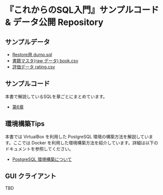 # 『これからのSQL入門』サンプルコード & データ公開 Repository

## サンプルデータ

-  [Restore用 dump.sql](./data/dump.sql)
-  [書籍マスタ(raw データ) book.csv](./data/book.csv)
-  [評価データ rating.csv](./data/rating.csv)

## サンプルコード

本書で解説しているSQLを章ごとにまとめています。

- [第6章](./sample_code/chapter06.sql)

## 環境構築Tips

本書では VirtualBox を利用した PostgreSQL 環境の構築方法を解説しています。ここでは Docker を利用した環境構築方法を紹介しています。詳細は以下のドキュメントを参照してください。

- [PostgreSQL 環境構築について](./docs/environment.md)

## GUI クライアント

TBD

